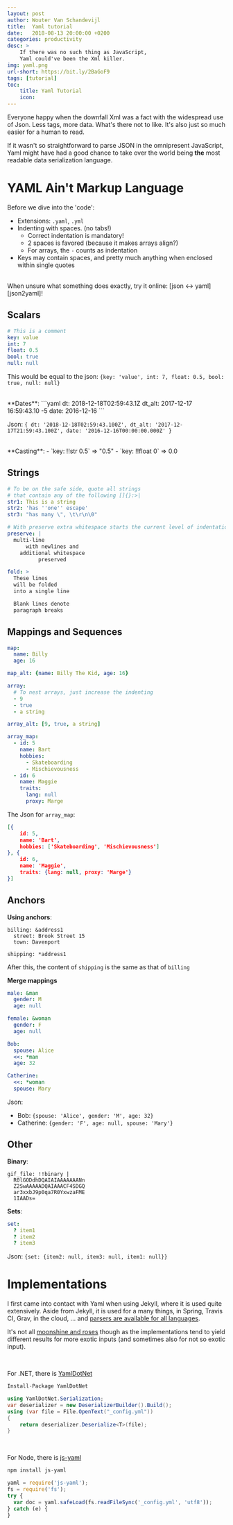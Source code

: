```yaml
---
layout: post
author: Wouter Van Schandevijl
title:  Yaml tutorial
date:   2018-08-13 20:00:00 +0200
categories: productivity
desc: >
    If there was no such thing as JavaScript,
    Yaml could've been the Xml killer.
img: yaml.png
url-short: https://bit.ly/2BaGoF9
tags: [tutorial]
toc:
    title: Yaml Tutorial
    icon:
---
```


Everyone happy when the downfall Xml was a fact
with the widespread use of Json. Less tags, more data.
What's there not to like. It's also just so much easier for a human to read.

If it wasn't so straightforward to parse JSON in the omnipresent JavaScript,
Yaml might have had a good chance to take over the world being **the** most readable
data serialization language.

<!--more-->

# YAML Ain't Markup Language

Before we dive into the 'code':

- Extensions: `.yaml`, `.yml`
- Indenting with spaces. (no tabs!)
    - Correct indentation is mandatory!
    - 2 spaces is favored (because it makes arrays align?)
    - For arrays, the `-` counts as indentation
- Keys may contain spaces, and pretty much anything when enclosed within single quotes

<br>
When unsure what something does exactly, try it online: [json <-> yaml][json2yaml]!

## Scalars

```yml
# This is a comment
key: value
int: 7
float: 0.5
bool: true
null: null
```

This would be equal to the json: `{key: 'value', int: 7, float: 0.5, bool: true, null: null}`

<br>
**Dates**:  
```yaml
dt: 2018-12-18T02:59:43.1Z
dt_alt: 2017-12-17 16:59:43.10 -5
date: 2016-12-16
```

Json: `{
    dt: '2018-12-18T02:59:43.100Z',
    dt_alt: '2017-12-17T21:59:43.100Z',
    date: '2016-12-16T00:00:00.000Z'
}`


<br>
**Casting**:  
- `key: !!str 0.5` => "0.5"
- `key: !!float 0` => 0.0


## Strings

```yml
# To be on the safe side, quote all strings
# that contain any of the following []{}:>|
str1: This is a string
str2: 'has ''one'' escape'
str3: "has many \", \t\r\n\0"

# With preserve extra whitespace starts the current level of indentation.
preserve: |
  multi-line
      with newlines and
    additional whitespace
          preserved

fold: >
  These lines
  will be folded
  into a single line

  Blank lines denote
  paragraph breaks
```



## Mappings and Sequences

```yaml
map:
  name: Billy
  age: 16

map_alt: {name: Billy The Kid, age: 16}

array:
  # To nest arrays, just increase the indenting
  - 9
  - true
  - a string

array_alt: [9, true, a string]

array_map:
  - id: 5
    name: Bart
    hobbies:
      - Skateboarding
      - Mischievousness
  - id: 6
    name: Maggie
    traits:
      lang: null
      proxy: Marge
```

The Json for `array_map`:  
```json
[{
    id: 5,
    name: 'Bart',
    hobbies: ['Skateboarding', 'Mischievousness']
}, {
    id: 6,
    name: 'Maggie',
    traits: {lang: null, proxy: 'Marge'}
}]
```


## Anchors 

**Using anchors**:  
```
billing: &address1
  street: Brook Street 15
  town: Davenport

shipping: *address1
```

After this, the content of `shipping` is the same as that of `billing`


**Merge mappings**  
```yml
male: &man
  gender: M
  age: null

female: &woman
  gender: F
  age: null

Bob:
  spouse: Alice
  <<: *man
  age: 32

Catherine:
  <<: *woman
  spouse: Mary
```

Json:  
- Bob: `{spouse: 'Alice', gender: 'M', age: 32}`  
- Catherine: `{gender: 'F', age: null, spouse: 'Mary'}`  


## Other

**Binary**:  
```
gif_file: !!binary |
  R0lGODdhDQAIAIAAAAAAANn
  Z2SwAAAAADQAIAAACF4SDGQ
  ar3xxbJ9p0qa7R0YxwzaFME
  1IAADs=
```

**Sets**:  
```yml
set:
  ? item1
  ? item2
  ? item3
```

Json: `{set: {item2: null, item3: null, item1: null}}`



# Implementations

I first came into contact with Yaml when using Jekyll, where it is used quite extensively.
Aside from Jekyll, it is used for a many things, in Spring, Travis CI, Grav, in the cloud, ...
and [parsers are available for all languages][yaml-org].

It's not all [moonshine and roses][yaml-sucks] though as the implementations
tend to yield different results for more exotic inputs (and sometimes also for not so exotic input).

<br>

For .NET, there is [YamlDotNet][YamlDotNet]  
```c#
Install-Package YamlDotNet

using YamlDotNet.Serialization;
var deserializer = new DeserializerBuilder().Build();
using (var file = File.OpenText("_config.yml"))
{
    return deserializer.Deserialize<T>(file);
}
```

<br>

For Node, there is [js-yaml][js-yaml]  
```js
npm install js-yaml

yaml = require('js-yaml');
fs = require('fs');
try {
  var doc = yaml.safeLoad(fs.readFileSync('_config.yml', 'utf8'));
} catch (e) {
}
```

[yaml-org]: http://yaml.org
[YamlDotNet]: https://github.com/aaubry/YamlDotNet
[js-yaml]: https://github.com/nodeca/js-yaml
[yaml-sucks]: https://github.com/cblp/yaml-sucks
[json2yaml]: https://www.json2yaml.com/
